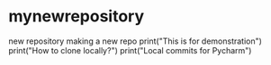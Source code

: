 # mynewrepository
new repository
making a new repo
print("This is for demonstration")
print("How to clone locally?")
print("Local commits for Pycharm")